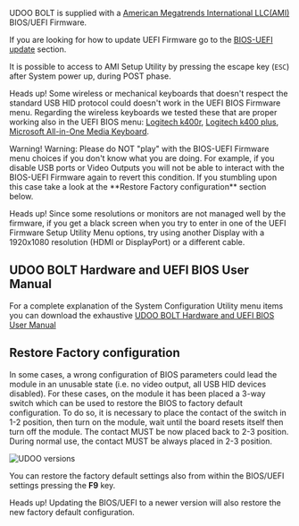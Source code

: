UDOO BOLT is supplied with a [American Megatrends International LLC(AMI)](https://ami.com/en/products/) BIOS/UEFI Firmware.

If you are looking for how to update UEFI Firmware go to the [BIOS-UEFI update](!/Advanced_Topics/BIOS-UEFI_update) section.

It is possible to access to AMI Setup Utility by pressing the escape key (`ESC`) after System power up, during POST phase.

<span class="label label-warning">Heads up!</span> Some wireless or mechanical keyboards that doesn't respect the standard USB HID protocol could doesn't work in the UEFI BIOS Firmware menu. Regarding the wireless keyboards we tested these that are proper working also in the UEFI BIOS menu: [Logitech k400r](http://www.logitech.com/en-us/product/wireless-touch-keyboard-k400r), [Logitech k400 plus](http://www.logitech.com/product/wireless-touch-keyboard-k400-plus), [Microsoft All-in-One Media Keyboard](https://www.microsoft.com/accessories/products/keyboards/all-in-one-media-keyboard/n9z-00013).

<div class="alert alert-danger" role="alert">
  <span class="glyphicon glyphicon-exclamation-sign" aria-hidden="true"></span>
  <span class="sr-only">Warning!</span>
  Warning: Please do NOT "play" with the BIOS-UEFI Firmware menu choices if you don't know what you are doing. For example, if you disable USB ports or Video Outputs you will not be able to interact with the BIOS-UEFI Firmware again to revert this condition. If you stumbling upon this case take a look at the **Restore Factory configuration** section below.
</div>

<span class="label label-warning">Heads up!</span> Since some resolutions or monitors are not managed well by the firmware, if you get a black screen when you try to enter in one of the UEFI Firmware Setup Utility Menu options, try using another Display with a 1920x1080 resolution (HDMI or DisplayPort) or a different cable.  

## UDOO BOLT Hardware and UEFI BIOS User Manual

For a complete explanation of the System Configuration Utility menu items you can download the exhaustive [UDOO BOLT Hardware and UEFI BIOS User Manual](http://download.udoo.org/files/UDOO_BOLT/Doc/UDOO_BOLT_MANUAL.pdf)

## Restore Factory configuration

In some cases, a wrong configuration of BIOS parameters could lead the module in an unusable state (i.e. no video output, all USB HID devices disabled).
For these cases, on the module it has been placed a 3-way switch which can be used to restore the BIOS to factory default configuration. To do so, it is necessary to place the contact of the switch in 1-2 position, then turn on the module, wait until the board resets itself then turn off the module. The contact MUST be now placed back to 2-3 position.
During normal use, the contact MUST be always placed in 2-3 position.

<img src="../img/bolt_uefi_restore_switch.png" alt="UDOO versions" class="img-responsive" >

You can restore the factory default settings also from within the BIOS/UEFI settings pressing the **F9** key.

<span class="label label-warning">Heads up!</span> Updating the BIOS/UEFI to a newer version will also restore the new factory default configuration.
